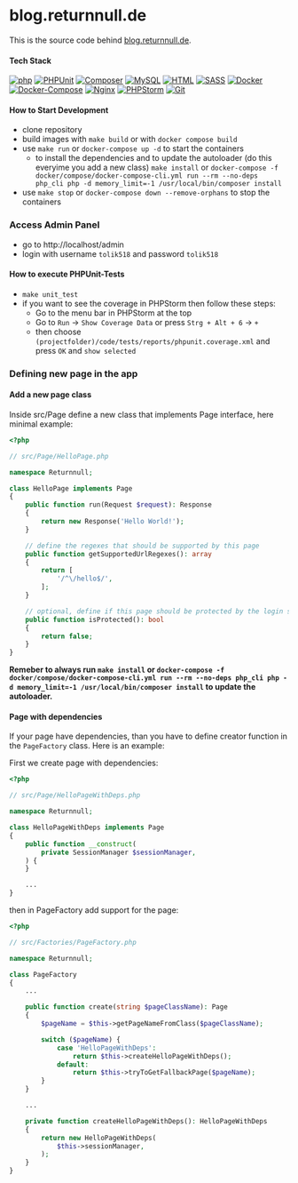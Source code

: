 # blog.returnnull.de

This is the source code behind [blog.returnnull.de](https://blog.returnnull.de).

#### Tech Stack
[![php](code/public/img/stack/php.png)](https://www.php.net/manual/de/intro-whatis.php)
[![PHPUnit](code/public/img/stack/phpunit.png)](https://phpunit.de/)
[![Composer](code/public/img/stack/composer.png)](https://getcomposer.org/)
[![MySQL](code/public/img/stack/mysql.png)](https://dev.mysql.com/doc/refman/8.0/en/what-is-mysql.html)
[![HTML](code/public/img/stack/html.png)](https://developer.mozilla.org/de/docs/Learn/Getting_started_with_the_web/HTML_basics)
[![SASS](code/public/img/stack/sass.png)](https://sass-lang.com/)
[![Docker](code/public/img/stack/docker.png)](https://docs.docker.com/get-started/overview/)
[![Docker-Compose](code/public/img/stack/docker-compose.png)](https://docs.docker.com/compose/)
[![Nginx](code/public/img/stack/nginx.png)](https://www.nginx.com/)
[![PHPStorm](code/public/img/stack/phpstorm.png)](https://www.jetbrains.com/de-de/phpstorm/)
[![Git](code/public/img/stack/git.png)](https://git-scm.com/)


#### How to Start Development
* clone repository
* build images with `make build` or with `docker compose build` 
* use `make run` or `docker-compose up -d` to start the containers
    * to install the dependencies and to update the autoloader (do this everyime you add a new class) `make install` or `docker-compose -f docker/compose/docker-compose-cli.yml run --rm --no-deps php_cli php -d memory_limit=-1 /usr/local/bin/composer install`
* use `make stop` or `docker-compose down --remove-orphans` to stop the containers

### Access Admin Panel
* go to http://localhost/admin
* login with username `tolik518` and password `tolik518`

#### How to execute PHPUnit-Tests
* `make unit_test`
* if you want to see the coverage in PHPStorm then follow these steps:
    * Go to the menu bar in PHPStorm at the top
    * Go to `Run` -> `Show Coverage Data` or press `Strg + Alt + 6` -> `+`
    * then choose `(projectfolder)/code/tests/reports/phpunit.coverage.xml` and press `OK` and `show selected`

### Defining new page in the app

#### Add a new page class

Inside src/Page define a new class that implements Page interface, here minimal example:

```php
<?php

// src/Page/HelloPage.php

namespace Returnnull;

class HelloPage implements Page
{
    public function run(Request $request): Response
    {
        return new Response('Hello World!');
    }

    // define the regexes that should be supported by this page
    public function getSupportedUrlRegexes(): array
    {
        return [
            '/^\/hello$/',
        ];
    }

    // optional, define if this page should be protected by the login system, by default it is not protected
    public function isProtected(): bool
    {
        return false;
    }
}
```

**Remeber to always run `make install` or `docker-compose -f docker/compose/docker-compose-cli.yml run --rm --no-deps php_cli php -d memory_limit=-1 /usr/local/bin/composer install` to update the autoloader.**

#### Page with dependencies

If your page have dependencies, than you have to define creator function in the `PageFactory` class. Here is an example:

First we create page with dependencies:

```php
<?php

// src/Page/HelloPageWithDeps.php

namespace Returnnull;

class HelloPageWithDeps implements Page
{
    public function __construct(
        private SessionManager $sessionManager,
    ) {
    }

    ...
}
```

then in PageFactory add support for the page:

```php
<?php

// src/Factories/PageFactory.php

namespace Returnnull;

class PageFactory
{
    ...

    public function create(string $pageClassName): Page
    {
        $pageName = $this->getPageNameFromClass($pageClassName);

        switch ($pageName) {
            case 'HelloPageWithDeps':
                return $this->createHelloPageWithDeps();
            default:
                return $this->tryToGetFallbackPage($pageName);
        }
    }

    ...

    private function createHelloPageWithDeps(): HelloPageWithDeps
    {
        return new HelloPageWithDeps(
            $this->sessionManager,
        );
    }
}
```

<!--
    TODO: Tag-System im Admin Bereich
    TODO: Klickbare Tags -> Tag-Page/Projector
    TODO: Artikelvorschläge auf Grund von Tags

    TODO: Head Modulieren

    TODO: Analytics PLUS
    TODO: Anti-Spam gegen Spammer

    TODO: https://developers.google.com/search/docs/advanced/structured-data/article

    TODO: <link rel="alternate" type="application/rss+xml" title="RSS" href="http://blog.returnnull.de/feed.rss" />
    TODO: Sitemap
    TODO: security.txt
    TODO: _badwords.txt
    TODO: https://en.wikipedia.org/wiki/Well-known_URI lesen und umsetzten
    TODO: meta data & SEO
    TODO: Add (google) search appearance
    TODO: apple-touch-icon.png https://www.elmastudio.de/ein-apple-touch-icon-fur-die-eigene-webseite-erstellen/
                             - https://webhint.io/docs/user-guide/hints/hint-apple-touch-icons/
    TODO: Social media formatting/Link preview (FB, Twitter, Telegram)
          - https://developers.facebook.com/docs/sharing/webmasters#markup
          - https://developer.twitter.com/docs/twitter-for-websites/cards/overview/markup
-->
